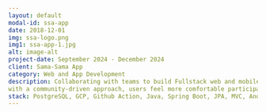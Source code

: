 ```yaml
---
layout: default
modal-id: ssa-app
date: 2018-12-01
img: ssa-logo.png
img1: ssa-app-1.jpg
alt: image-alt
project-date: September 2024 - December 2024
client: Sama-Sama App
category: Web and App Development
description: Collaborating with teams to build Fullstack web and mobile app using Spring Boot for BE APis from scratch. Sama-sama App is a special marketplace for pre-loved fashion, where a community of users shares and discovers second-hand clothing, accessories and lifestyle items of good quality
with a community-driven approach, users feel more comfortable participating in the sustainable lifestyle movement
stack: PostgreSQL, GCP, Github Action, Java, Spring Boot, JPA, MVC, Android, Kotlin, MVVM, Jetpack, Coroutines
---
```

